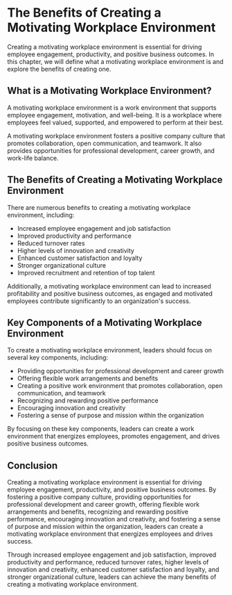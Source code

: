 The Benefits of Creating a Motivating Workplace Environment
==================================================================================================================

Creating a motivating workplace environment is essential for driving employee engagement, productivity, and positive business outcomes. In this chapter, we will define what a motivating workplace environment is and explore the benefits of creating one.

What is a Motivating Workplace Environment?
-------------------------------------------

A motivating workplace environment is a work environment that supports employee engagement, motivation, and well-being. It is a workplace where employees feel valued, supported, and empowered to perform at their best.

A motivating workplace environment fosters a positive company culture that promotes collaboration, open communication, and teamwork. It also provides opportunities for professional development, career growth, and work-life balance.

The Benefits of Creating a Motivating Workplace Environment
-----------------------------------------------------------

There are numerous benefits to creating a motivating workplace environment, including:

* Increased employee engagement and job satisfaction
* Improved productivity and performance
* Reduced turnover rates
* Higher levels of innovation and creativity
* Enhanced customer satisfaction and loyalty
* Stronger organizational culture
* Improved recruitment and retention of top talent

Additionally, a motivating workplace environment can lead to increased profitability and positive business outcomes, as engaged and motivated employees contribute significantly to an organization's success.

Key Components of a Motivating Workplace Environment
----------------------------------------------------

To create a motivating workplace environment, leaders should focus on several key components, including:

* Providing opportunities for professional development and career growth
* Offering flexible work arrangements and benefits
* Creating a positive work environment that promotes collaboration, open communication, and teamwork
* Recognizing and rewarding positive performance
* Encouraging innovation and creativity
* Fostering a sense of purpose and mission within the organization

By focusing on these key components, leaders can create a work environment that energizes employees, promotes engagement, and drives positive business outcomes.

Conclusion
----------

Creating a motivating workplace environment is essential for driving employee engagement, productivity, and positive business outcomes. By fostering a positive company culture, providing opportunities for professional development and career growth, offering flexible work arrangements and benefits, recognizing and rewarding positive performance, encouraging innovation and creativity, and fostering a sense of purpose and mission within the organization, leaders can create a motivating workplace environment that energizes employees and drives success.

Through increased employee engagement and job satisfaction, improved productivity and performance, reduced turnover rates, higher levels of innovation and creativity, enhanced customer satisfaction and loyalty, and stronger organizational culture, leaders can achieve the many benefits of creating a motivating workplace environment.

